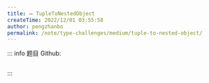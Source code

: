 ```yaml
---
title: ➖ TupleToNestedObject
createTime: 2022/12/01 03:55:58
author: pengzhanbo
permalink: /note/type-challenges/medium/tuple-to-nested-object/
---
```


::: info 题目
Github: []()

```ts
```
:::
